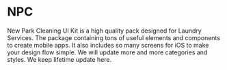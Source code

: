 # NPC
New Park Cleaning UI Kit is a high quality pack designed for Laundry Services. The package  containing tons of useful elements and components to create mobile apps. It also  includes so many screens for iOS to make your design flow simple.  We will  update more and more categories and styles.  We keep lifetime update here. 

